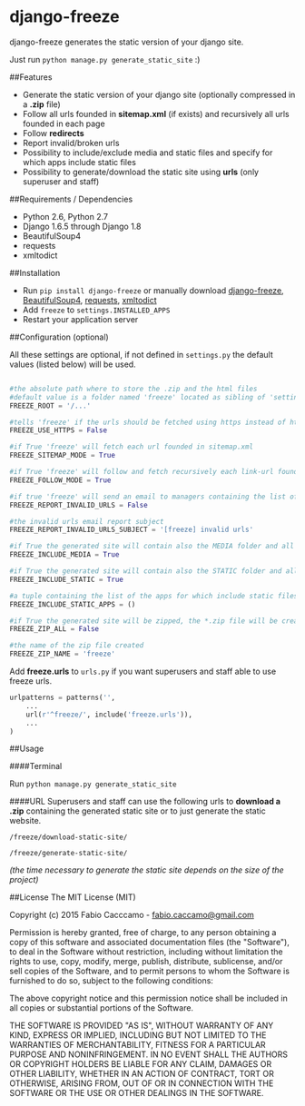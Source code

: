 # django-freeze
django-freeze generates the static version of your django site.

Just run ``python manage.py generate_static_site`` :)

##Features
- Generate the static version of your django site (optionally compressed in a **.zip** file)
- Follow all urls founded in **sitemap.xml** (if exists) and recursively all urls founded in each page
- Follow **redirects**
- Report invalid/broken urls
- Possibility to include/exclude media and static files and specify for which apps include static files
- Possibility to generate/download the static site using **urls** (only superuser and staff)

##Requirements / Dependencies
- Python 2.6, Python 2.7
- Django 1.6.5 through Django 1.8
- BeautifulSoup4
- requests
- xmltodict

##Installation
- Run ``pip install django-freeze`` or manually download [django-freeze](https://pypi.python.org/pypi/django-freeze), [BeautifulSoup4](https://pypi.python.org/pypi/beautifulsoup4), 
[requests](https://pypi.python.org/pypi/requests/), [xmltodict](https://pypi.python.org/pypi/xmltodict)
- Add ``freeze`` to ``settings.INSTALLED_APPS``
- Restart your application server

##Configuration (optional)

All these settings are optional, if not defined in ``settings.py`` the default values (listed below) will be used.

```python

#the absolute path where to store the .zip and the html files
#default value is a folder named 'freeze' located as sibling of 'settings.MEDIA_ROOT'
FREEZE_ROOT = '/...' 

#tells 'freeze' if the urls should be fetched using https instead of http protocol
FREEZE_USE_HTTPS = False

#if True 'freeze' will fetch each url founded in sitemap.xml
FREEZE_SITEMAP_MODE = True

#if True 'freeze' will follow and fetch recursively each link-url founded in each page
FREEZE_FOLLOW_MODE = True

#if true 'freeze' will send an email to managers containing the list of all invalid urls (404, 500, etc..)
FREEZE_REPORT_INVALID_URLS = False

#the invalid urls email report subject
FREEZE_REPORT_INVALID_URLS_SUBJECT = '[freeze] invalid urls'

#if True the generated site will contain also the MEDIA folder and all its content
FREEZE_INCLUDE_MEDIA = True

#if True the generated site will contain also the STATIC folder and all its content
FREEZE_INCLUDE_STATIC = True

#a tuple containing the list of the apps for which include static files, if empty or None all static files will be included
FREEZE_INCLUDE_STATIC_APPS = ()

#if True the generated site will be zipped, the *.zip file will be created in FREEZE_ROOT
FREEZE_ZIP_ALL = False

#the name of the zip file created
FREEZE_ZIP_NAME = 'freeze' 
```
Add **freeze.urls** to ``urls.py`` if you want superusers and staff able to use freeze urls.

```python
urlpatterns = patterns('',
    ...
    url(r'^freeze/', include('freeze.urls')),
    ...
)
```

##Usage

####Terminal

Run ``python manage.py generate_static_site`` 

####URL
Superusers and staff can use the following urls to **download a .zip** containing the generated static site or to just generate the static website.

``/freeze/download-static-site/``

``/freeze/generate-static-site/``

*(the time necessary to generate the static site depends on the size of the project)*

##License
The MIT License (MIT)

Copyright (c) 2015 Fabio Cacccamo - fabio.caccamo@gmail.com

Permission is hereby granted, free of charge, to any person obtaining a copy
of this software and associated documentation files (the "Software"), to deal
in the Software without restriction, including without limitation the rights
to use, copy, modify, merge, publish, distribute, sublicense, and/or sell
copies of the Software, and to permit persons to whom the Software is
furnished to do so, subject to the following conditions:

The above copyright notice and this permission notice shall be included in
all copies or substantial portions of the Software.

THE SOFTWARE IS PROVIDED "AS IS", WITHOUT WARRANTY OF ANY KIND, EXPRESS OR
IMPLIED, INCLUDING BUT NOT LIMITED TO THE WARRANTIES OF MERCHANTABILITY,
FITNESS FOR A PARTICULAR PURPOSE AND NONINFRINGEMENT. IN NO EVENT SHALL THE
AUTHORS OR COPYRIGHT HOLDERS BE LIABLE FOR ANY CLAIM, DAMAGES OR OTHER
LIABILITY, WHETHER IN AN ACTION OF CONTRACT, TORT OR OTHERWISE, ARISING FROM,
OUT OF OR IN CONNECTION WITH THE SOFTWARE OR THE USE OR OTHER DEALINGS IN
THE SOFTWARE.

